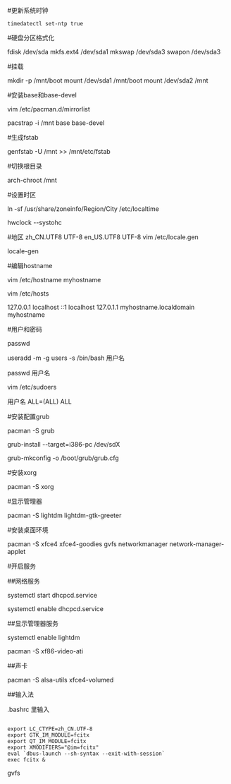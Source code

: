 #更新系统时钟

`timedatectl set-ntp true`

#硬盘分区格式化

fdisk /dev/sda
mkfs.ext4 /dev/sda1
mkswap /dev/sda3
swapon /dev/sda3

#挂载

mkdir -p /mnt/boot
mount /dev/sda1 /mnt/boot
mount /dev/sda2 /mnt

#安装base和base-devel

vim /etc/pacman.d/mirrorlist

pacstrap -i /mnt base base-devel

#生成fstab

genfstab -U /mnt >> /mnt/etc/fstab

#切换根目录

arch-chroot /mnt

#设置时区

ln -sf /usr/share/zoneinfo/Region/City /etc/localtime

hwclock --systohc

#地区
zh_CN.UTF8 UTF-8
en_US.UTF8 UTF-8
vim /etc/locale.gen

locale-gen

#编辑hostname

vim /etc/hostname      myhostname

vim /etc/hosts

127.0.0.1   localhost
::1     localhost
127.0.1.1   myhostname.localdomain  myhostname

#用户和密码

passwd

useradd -m -g users -s /bin/bash 用户名

passwd 用户名

vim /etc/sudoers

用户名 ALL=(ALL) ALL

#安装配置grub

pacman -S grub

grub-install --target=i386-pc /dev/sdX

grub-mkconfig -o /boot/grub/grub.cfg

#安装xorg

pacman -S xorg

#显示管理器

pacman -S lightdm lightdm-gtk-greeter

#安装桌面环境

pacman -S xfce4 xfce4-goodies gvfs networkmanager network-manager-applet


#开启服务

##网络服务

systemctl start dhcpcd.service

systemctl enable dhcpcd.service

##显示管理器服务

systemctl enable lightdm

pacman -S xf86-video-ati

##声卡

pacman -S alsa-utils xfce4-volumed


##输入法

.bashrc 里输入

```

export LC_CTYPE=zh_CN.UTF-8
export GTK_IM_MODULE=fcitx
export QT_IM_MODULE=fcitx
export XMODIFIERS="@im=fcitx"
eval `dbus-launch --sh-syntax --exit-with-session`
exec fcitx &

```

gvfs